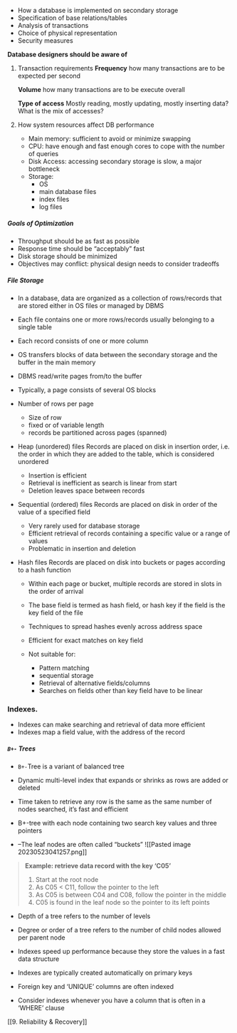 
- How a database is implemented on secondary storage
- Specification of base relations/tables
- Analysis of transactions
- Choice of physical representation
- Security measures

**Database designers should be aware of**
1. Transaction requirements
	**Frequency**
	how many transactions are to be expected per second
	
	**Volume**
	how many transactions are to be execute overall
	
	**Type of access**
	Mostly reading, mostly updating, mostly inserting data?
	What is the mix of accesses?
	
2. How system resources affect DB performance
	- Main memory: sufficient to avoid or minimize swapping
	- CPU: have enough and fast enough cores to cope with the number of queries
	- Disk Access: accessing secondary storage is slow, a major bottleneck
	- Storage: 
		- OS
		- main database files
		- index files
		- log files


##### Goals of Optimization

- Throughput should be as fast as possible
- Response time should be “acceptably” fast
- Disk storage should be minimized
- Objectives may conflict:
	physical design needs to consider tradeoffs


##### File Storage

- In a database, data are organized as a collection of rows/records that are stored either in OS files or managed by DBMS
- Each file contains one or more rows/records usually belonging to a single table
- Each record consists of one or more column

- OS transfers blocks of data between the secondary storage and the buffer in the main memory
- DBMS read/write pages from/to the buffer
- Typically, a page consists of several OS blocks
- Number of rows per page
	- Size of row
	- fixed or of variable length
	- records be partitioned across pages (spanned)


- Heap (unordered) files
	Records are placed on disk in insertion order, i.e. the order in which they are added to the table, which is considered unordered
	
	- Insertion is efficient
	- Retrieval is inefficient as search is linear from start
	- Deletion leaves space between records
	
- Sequential (ordered) files
	Records are placed on disk in order of the value of a specified field
	
	- Very rarely used for database storage
	- Efficient retrieval of records containing a specific value or a range of values
	- Problematic in insertion and deletion
	
- Hash files
	Records are placed on disk into buckets or pages according to a hash function
	
	- Within each page or bucket, multiple records are stored in slots in the order of arrival
	- The base field is termed as hash field, or hash key if the field is the key field of the file
	- Techniques to spread hashes evenly across address space
	  
	- Efficient for exact matches on key field
	- Not suitable for:
		- Pattern matching
		- sequential storage
		- Retrieval of alternative fields/columns
		- Searches on fields other than key field have to be linear


### Indexes.
- Indexes can make searching and retrieval of data more efficient
- Indexes map a field value, with the address of the record


##### `B+-` Trees
- `B+-`Tree is a variant of balanced tree
- Dynamic multi-level index that expands or shrinks as rows are added or deleted
- Time taken to retrieve any row is the same as the same number of nodes searched, it’s fast and efficient

- B+-tree with each node containing two search key values and three pointers
- –The leaf nodes are often called “buckets”
![[Pasted image 20230523041257.png]]

> **Example: retrieve data record with the key ‘C05’**
> 
> 1. Start at the root node
> 2. As C05 < C11, follow the pointer to the left
> 3. As C05 is between C04 and C08, follow the pointer in the middle
> 4. C05 is found in the leaf node so the pointer to its left points


- Depth of a tree refers to the number of levels
- Degree or order of a tree refers to the number of child nodes allowed per parent node


- Indexes speed up performance because they store the values in a fast data structure
- Indexes are typically created automatically on primary keys
- Foreign key and ‘UNIQUE’ columns are often indexed
- Consider indexes whenever you have a column that is often in a ‘WHERE’ clause


[[9. Reliability & Recovery]]